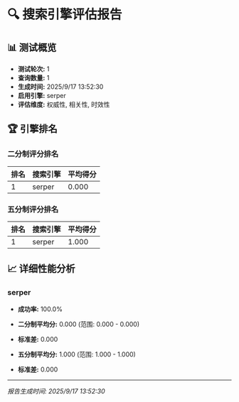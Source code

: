 # 🔍 搜索引擎评估报告

## 📊 测试概览

- **测试轮次:** 1
- **查询数量:** 1
- **生成时间:** 2025/9/17 13:52:30
- **启用引擎:** serper
- **评估维度:** 权威性, 相关性, 时效性

## 🏆 引擎排名

### 二分制评分排名

| 排名 | 搜索引擎 | 平均得分 |
|------|----------|----------|
| 1 | serper | 0.000 |

### 五分制评分排名

| 排名 | 搜索引擎 | 平均得分 |
|------|----------|----------|
| 1 | serper | 1.000 |

## 📈 详细性能分析


### serper

- **成功率:** 100.0%

- **二分制平均分:** 0.000 (范围: 0.000 - 0.000)
- **标准差:** 0.000
- **五分制平均分:** 1.000 (范围: 1.000 - 1.000)
- **标准差:** 0.000


---
*报告生成时间: 2025/9/17 13:52:30*
